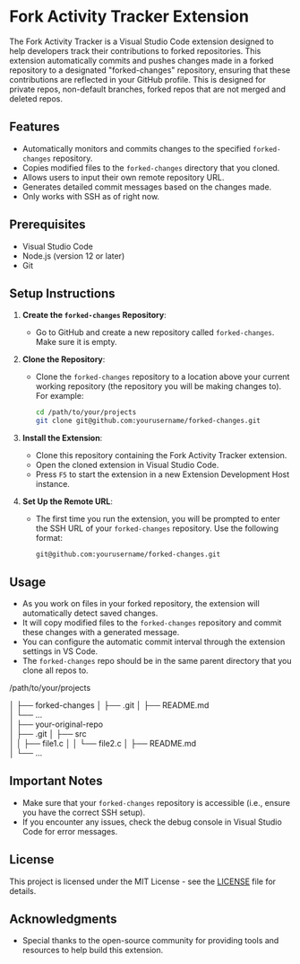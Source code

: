 # Fork Activity Tracker Extension

The Fork Activity Tracker is a Visual Studio Code extension designed to help developers track their contributions to forked repositories. This extension automatically commits and pushes changes made in a forked repository to a designated "forked-changes" repository, ensuring that these contributions are reflected in your GitHub profile. This is designed for private repos, non-default branches, forked repos that are not merged and deleted repos.

## Features

- Automatically monitors and commits changes to the specified `forked-changes` repository.
- Copies modified files to the `forked-changes` directory that you cloned.
- Allows users to input their own remote repository URL.
- Generates detailed commit messages based on the changes made.
- Only works with SSH as of right now.

## Prerequisites

- Visual Studio Code
- Node.js (version 12 or later)
- Git

## Setup Instructions

1. **Create the `forked-changes` Repository**:
   - Go to GitHub and create a new repository called `forked-changes`. Make sure it is empty.

2. **Clone the Repository**:
   - Clone the `forked-changes` repository to a location above your current working repository (the repository you will be making changes to). For example:
     ```bash
     cd /path/to/your/projects
     git clone git@github.com:yourusername/forked-changes.git
     ```

3. **Install the Extension**:
   - Clone this repository containing the Fork Activity Tracker extension.
   - Open the cloned extension in Visual Studio Code.
   - Press `F5` to start the extension in a new Extension Development Host instance.

4. **Set Up the Remote URL**:
   - The first time you run the extension, you will be prompted to enter the SSH URL of your `forked-changes` repository. Use the following format:
     ```
     git@github.com:yourusername/forked-changes.git
     ```

## Usage

- As you work on files in your forked repository, the extension will automatically detect saved changes.
- It will copy modified files to the `forked-changes` repository and commit these changes with a generated message.
- You can configure the automatic commit interval through the extension settings in VS Code.
- The `forked-changes` repo should be in the same parent directory that you clone all repos to.

/path/to/your/projects

│
├── forked-changes
│   ├── .git
│   ├── README.md         
│   └── ...               
│
├── your-original-repo    
│   ├── .git
│   ├── src               
│   │   ├── file1.c
│   │   └── file2.c
│   ├── README.md         
│   └── ...    

## Important Notes

- Make sure that your `forked-changes` repository is accessible (i.e., ensure you have the correct SSH setup).
- If you encounter any issues, check the debug console in Visual Studio Code for error messages.

## License

This project is licensed under the MIT License - see the [LICENSE](LICENSE) file for details.

## Acknowledgments

- Special thanks to the open-source community for providing tools and resources to help build this extension.
